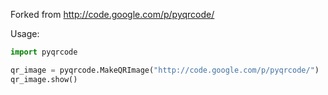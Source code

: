 Forked from http://code.google.com/p/pyqrcode/

Usage:

```python
import pyqrcode

qr_image = pyqrcode.MakeQRImage("http://code.google.com/p/pyqrcode/")
qr_image.show()
```
